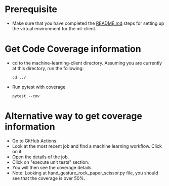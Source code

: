 # Prerequisite

* Make sure that you have completed the [README.md](../README.md) steps for setting up the virtual environment for the ml-client.

# Get Code Coverage information

* cd to the machine-learning-client directory. Assuming you are currently at this directory, run the following:
    ```
    cd ../
    ```
* Run pytest with coverage
    ```
    pytest --cov
    ```

# Alternative way to get coverage information

* Go to GitHub Actions.
* Look at the most recent job and find a machine learning workflow. Click on it.
* Open the details of the job.
* Click on "execute unit tests" section.
* You will then see the coverage details.
* Note: Looking at hand_gesture_rock_paper_scissor.py file, you should see that the coverage is over 50%.
